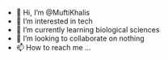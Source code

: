 - 👋 Hi, I’m @MuftiKhalis
- 👀 I’m interested in tech
- 🌱 I’m currently learning biological sciences
- 💞️ I’m looking to collaborate on nothing
- 📫 How to reach me ...

<!---
MuftiKhalis/MuftiKhalis is a ✨ special ✨ repository because its `README.md` (this file) appears on your GitHub profile.
You can click the Preview link to take a look at your changes.
--->
